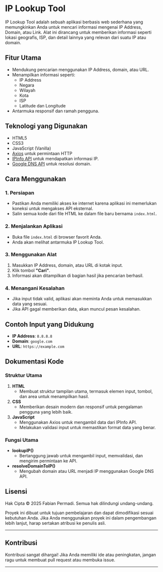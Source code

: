 # IP Lookup Tool

IP Lookup Tool adalah sebuah aplikasi berbasis web sederhana yang memungkinkan Anda untuk mencari informasi mengenai IP Address, Domain, atau Link. Alat ini dirancang untuk memberikan informasi seperti lokasi geografis, ISP, dan detail lainnya yang relevan dari suatu IP atau domain.

## Fitur Utama
- Mendukung pencarian menggunakan IP Address, domain, atau URL.
- Menampilkan informasi seperti:
  - IP Address
  - Negara
  - Wilayah
  - Kota
  - ISP
  - Latitude dan Longitude
- Antarmuka responsif dan ramah pengguna.

## Teknologi yang Digunakan
- HTML5
- CSS3
- JavaScript (Vanilla)
- [Axios](https://github.com/axios/axios) untuk permintaan HTTP
- [IPInfo API](https://ipinfo.io/) untuk mendapatkan informasi IP.
- [Google DNS API](https://developers.google.com/speed/public-dns/docs/dns-over-https) untuk resolusi domain.

## Cara Menggunakan

### 1. Persiapan
- Pastikan Anda memiliki akses ke internet karena aplikasi ini memerlukan koneksi untuk mengakses API eksternal.
- Salin semua kode dari file HTML ke dalam file baru bernama `index.html`.

### 2. Menjalankan Aplikasi
- Buka file `index.html` di browser favorit Anda.
- Anda akan melihat antarmuka IP Lookup Tool.

### 3. Menggunakan Alat
1. Masukkan IP Address, domain, atau URL di kotak input.
2. Klik tombol **"Cari"**.
3. Informasi akan ditampilkan di bagian hasil jika pencarian berhasil.

### 4. Menangani Kesalahan
- Jika input tidak valid, aplikasi akan meminta Anda untuk memasukkan data yang sesuai.
- Jika API gagal memberikan data, akan muncul pesan kesalahan.

## Contoh Input yang Didukung
- **IP Address**: `8.8.8.8`
- **Domain**: `google.com`
- **URL**: `https://example.com`

## Dokumentasi Kode

### Struktur Utama
1. **HTML**
   - Membuat struktur tampilan utama, termasuk elemen input, tombol, dan area untuk menampilkan hasil.
2. **CSS**
   - Memberikan desain modern dan responsif untuk pengalaman pengguna yang lebih baik.
3. **JavaScript**
   - Menggunakan Axios untuk mengambil data dari IPInfo API.
   - Melakukan validasi input untuk memastikan format data yang benar.

### Fungsi Utama
- **lookupIP()**
  - Bertanggung jawab untuk mengambil input, memvalidasi, dan mengirim permintaan ke API.
- **resolveDomainToIP()**
  - Mengubah domain atau URL menjadi IP menggunakan Google DNS API.

## Lisensi
Hak Cipta © 2025 Fabian Permadi. Semua hak dilindungi undang-undang.

Proyek ini dibuat untuk tujuan pembelajaran dan dapat dimodifikasi sesuai kebutuhan Anda. Jika Anda menggunakan proyek ini dalam pengembangan lebih lanjut, harap sertakan atribusi ke penulis asli.

---

## Kontribusi
Kontribusi sangat dihargai! Jika Anda memiliki ide atau peningkatan, jangan ragu untuk membuat pull request atau membuka issue.

---

